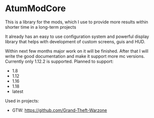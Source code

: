 # AtumModCore
This is a library for the mods, which I use to provide more results within shorter time in a long-term projects

It already has an easy to use configuration system and powerful display library that helps with development of custom screens, guis and HUD.


Within next few months major work on it will be finished.
After that I will write the good documentation and make it support more mc versions.
Currently only 1.12.2 is supported.
Planned to support:
- 1.8
- 1.12
- 1.16
- 1.18
- latest

Used in projects:
- GTW:  https://github.com/Grand-Theft-Warzone
